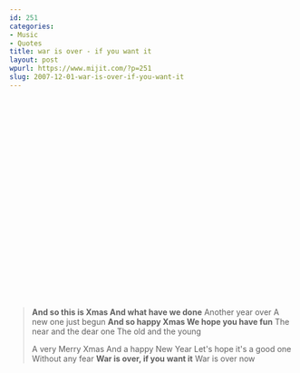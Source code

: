 ```yaml
---
id: 251
categories:
- Music
- Quotes
title: war is over - if you want it
layout: post
wpurl: https://www.mijit.com/?p=251
slug: 2007-12-01-war-is-over-if-you-want-it
---
```

<object width="425" height="355"><param name="movie" value="https://www.youtube.com/v/s8jw-ifqwkM&rel=1&border=0"></param><param name="wmode" value="transparent"></param><embed src="https://www.youtube.com/v/s8jw-ifqwkM&rel=1&border=0" type="application/x-shockwave-flash" wmode="transparent" width="425" height="355"></embed></object>

<blockquote>
<strong>And so this is Xmas
And what have we done</strong>
Another year over
A new one just begun
<strong>And so happy Xmas
We hope you have fun</strong>
The near and the dear one
The old and the young

A very Merry Xmas
And a happy New Year
Let's hope it's a good one
Without any fear
<strong>War is over, if you want it</strong>
War is over now</blockquote>
